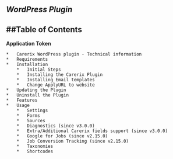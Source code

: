 *WordPress Plugin*
----------------

##Table of Contents
-----------------

****Application Token****
    
    *   Carerix WordPress plugin - Technical information
    *   Requirements
    *   Installation
        *   Initial Steps
        *   Installing the Carerix Plugin
        *   Installing Email templates            
        *   Change ApplyURL to website            
    *   Updating the Plugin        
    *   Uninstall the Plugin        
    *   Features        
    *   Usage        
        *   Settings            
        *   Forms            
        *   Sources            
        *   Diagnostics (since v3.0.0)            
        *   Extra/Additional Carerix fields support (since v3.0.0)
        *   Google for Jobs (since v2.15.0)            
        *   Job Conversion Tracking (since v2.15.0)            
        *   Taxonomies            
        *   Shortcodes
